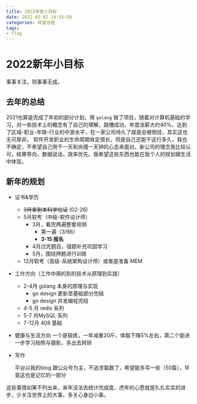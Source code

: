 ```yaml
---
title: 2022年度小目标
date: 2022-02-02 19:55:50
categories: 年度总结
tags: 
- flag
---
```


# 2022新年小目标

事事关注，则事事无成。

## 去年的总结

2021也算是完成了年初的部分计划，用 `golang` 做了项目，随着对计算机基础的学习，对一些技术上的概念有了自己的理解，跳槽成功，年度涨薪大约40%，达到了区域-职业-年限-行业的中游水平，在一家公司待久了就是会被倒挂，其实这也无可厚非。
软件开发职业的生命周期肯定很长，但是自己还能干这行多久，我也不确定，不希望自己用干一天和尚撞一天钟的心态来面对。新公司的理念我比较认可，结果导向，数据说话，效率优先。我希望这些东西也能在我个人的规划跟生活中体现。

## 新年的规划

- 证书&学历
  - ~~3月拿到本科学位证~~  (02-26)
  - 5月软考（中级-软件设计师）
    - 3月，看完两遍整套视频 
      - 第一遍（3/66）
      - **3-15 报名**
    - 4月过完题目，错题补充巩固学习
    - 5月，围绕押题进行训练
  - 12月软考（高级-系统架构设计师）或者是准备 MEM
  
- 工作方向（工作中用的到的技术从原理到实践）
  - 2-4月 golang 本身的原理与实现
	  - go design 更新至基础部分完结
    - go design 并发编程完结
  - 4-5 月 redis 系列
  - 5-7 月MySQL 系列
  - 7-12月 408 基础
  
- 健康与生活方向
  一个是锻炼，一年减重20斤，体脂下降5%左右，第二个能进一步学习拍照与摄影，多出去转转

- 写作

  平台以我的blog 跟公众号为主，不追求篇数了，希望能多写一些（50篇），毕竟这也是记忆的一部分

这些事情如果不列出来，来年没法去统计完成度，虎年的心愿就是扎扎实实的进步，少关注世界上的大事，多关心身边小事。
